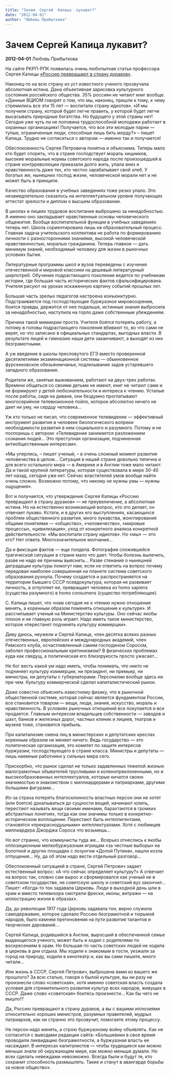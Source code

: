 ```yaml
---
title: "Зачем  Сергей  Капица  лукавит?"
date: "2012-04-01"
author: "Любовь Прибыткова"
---
```


# Зачем  Сергей  Капица  лукавит?

**2012-04-01** Любовь Прибыткова

На сайте РКРП-РПК появилась очень любопытная статья профессора Сергея Капицы [«Россию превращают в страну дураков»](http://rkrp-rpk.ru/content/view/6947/1/).

Наконец-то на всю страну из уст известного ученого прозвучала абсолютная истина. Дана объективная зарисовка культурного состояния российского общества. 35% россиян не читают книг вообще. «Данные ВЦИОМ говорят о том, что мы, наконец, пришли к тому, к чему стремились все эти 15 лет — воспитали страну идиотов». «И мы получили страну, которой будет легче править, у которой будет легче высасывать природные богатства. Но будущего у этой страны нет! Сегодня уже чуть ли не половина трудоспособной молодежи работает в охранных организациях! Получается, что все эти молодые парни — тупые, ограниченные люди, способные лишь бить морду?» – пишет Капица. Трудно не согласиться с автором — именно так и получается!

Обеспокоенность Сергея Петровича понятна и объяснима. Теперь мало кто будет спорить, что в стране господствует мораль хищников, высокие моральные нормы советского народа после произошедшей в стране контрреволюции приказали долго жить, упала вниз и нравственность даже тех, кто честно зарабатывает свой хлеб. У богатых же, нынешних господ жизни, человеческой морали нет и не может быть в принципе.

Качество образования в учебных заведениях тоже резко упало. Это незамедлительно сказалось на интеллектуальном уровне получающих аттестат зрелости и диплом о высшем образовании.

В школах и лицеях трудовое воспитание выброшено за ненадобностью. А именно оно закладывает нравственные основы человеческого общежития. Вообще воспитательной функции в учебных заведениях теперь нет. Школа сориентирована лишь на образовательный процесс. Главная задача учительского коллектива не работа по формированию личности с разносторонними знаниями, высокой человеческой нравственностью, моралью гражданина. Теперь главное — дать минимум знаний, необходимый человеку для жизни в рыночных условиях бытия.

Литературные программы школ и вузов переведены с изучения отечественной и мировой классики на дешевый литературный ширпотреб. Обучение подрастающего поколения ведется по учебникам истории, где большая часть исторических фактов сфальсифицирована. Учителя рисуют на уроках искаженную картину событий прошлых лет.

Большая часть зрелых педагогов настроена конъюнктурно. Подстраивается под господствующее буржуазное мировоззрение, боится правды, держится от нее подальше, истинные знания выбросила за ненадобностью, наступила на горло даже собственным убеждениям.

Причина такой мимикрии проста. Учителя боятся потерять работу, а потому в головы подрастающего поколения вбивают то, во что сами не верят, но что записано в официальных стандартах, выгодных власти. В результате лицей и гимназию наши дети заканчивают, а выходят из них безграмотными.

А уж введение в школы пресловутого ЕГЭ вместо проверенной десятилетиями экзаменационной системы — обыкновенное фурсенковское обезьянничанье, подлизывание задов устаревшего западного образования.

Родители же, занятые выживанием, работают на двух-трех работах. Времени общаться со своими детьми не имеют, книг не читают сами и не формируют у детей любознательности и интереса к чтению. Усталые после работы, сидя на диване, они бездумно проглатывают многосерийное телевизионное пойло, которое абсолютно ничего не дает ни уму, ни сердцу человека...

Уж кто только не писал, что современное телевидение — эффективный инструмент развития в человеке биологического вопреки необходимости развития в нем социального и разумного. Потому и не поспоришь с автором: «Телевидение занимается разложением сознания людей... Это преступная организация, подчиненная антиобщественным интересам».

«Мы уперлись, – пишет ученый, – в очень сложный момент развития человечества в целом... Ситуация в нашей стране довольно типична и для всего остального мира — в Америке и в Англии тоже мало читают. Да и такой крупной литературы, которая существовала в мире 30-40 лет назад, сегодня уже нет. Сейчас властителей умов вообще найти очень сложно. Возможно потому, что никому не нужны умы — нужны ощущения».

Вот и получается, что утверждение Сергея Капицы «Россию превращают в страну дураков» — не преувеличение, а абсолютная истина. Но на естественно возникающий вопрос, кто это делает, он отвечает лукаво. Кстати, и в других его выступлениях, касающихся проблем общественного развития, много лукавства, жонглирования общими понятиями — «общество», «человечество», «мировые процессы», «цивилизация», уход от конкретного анализа конкретной действительности. «Мы воспитали страну идиотов». Но «мы» — это кто? Нет ответа. Многозначительное молчание...

Да и фиксация фактов — еще полдела. Фотография сложившейся трагической ситуации в стране мало что дает. Чтобы болезнь вылечить, разве не надо ее причины выяснить... Разве стенания о нынешней деградации культуры помогут нам, если не ответить на вопрос почему передовая наиболее совершенная на планете система советского образования рухнула. Почему создается и распространяется на территории бывшего СССР псевдокультура, которая не развивает личность, а оглупляет ее, превращает человека из homo sapiens (существа разумного) в homo consumens (существо потребляющее).

С. Капица пишет, что «нам сегодня не к чтению нужно отношение менять, а коренным образом поменять отношение к культуре». И рассчитывает ученый на Министерство культуры. Оно сейчас якобы плохое и не главную роль играет. Надо иметь такое министерство, которое «перестанет подчинять культуру коммерции».

Диву даюсь, неужели и Сергей Капица, член десятка всяких разных отечественных, европейских и международных академий, член Римского клуба, осчастливленный самим господином Соросом, заболел профессиональным кретинизмом? В физических проблемах куда как сведущ, а политическая его близорукость просто ужасает...

Не бог весть какой ум надо иметь, чтобы понимать, что никто не подчиняет культуру коммерции, ни президент, ни премьер, ни министры, ни депутаты с губернаторами. Персоналии вообще здесь ни при чем. Культуру коммерческой сделал капиталистический рынок.

Даже совестно объяснять известному физику, что в рыночной общественной системе, которая сейчас является фундаментом России, все становится товаром — вещи, люди, знания, искусство, мораль и нравственность. В условиях рыночных отношений все покупается и все продается. Главным интересом владельцев собственности — заводов и шахт, банков и железных дорог, частных клиник и лицеев, театров и музеев тоже, становится прибыль.

При капитализме смена лиц в министерских и депутатских креслах коренным образом не меняет ничего. Ведь государство — это политическая организация, это комитет по защите интересов буржуазии, господствующего в стране класса. Министры и депутаты — лишь наемные работники у сильных мира сего.

Прискорбно, что рынок сделал не только задавленных тяжелой жизнью малограмотных обывателей трусливыми и коленопреклоненными, но и высокообразованных интеллектуалов, которые кичатся своею значимостью и знакомством с миллиардерами и патриархами, другими большими фигурами...

Из-за страха потерять благосклонность властных персон они не хотят (или боятся) докапываться до сущности вещей, начинают юлить, перестают называть вещи своими именами, барахтаются в громких абстрактных понятиях, тогда как они значимы только в конкретно-историческом воплощении. Перестают быть интеллигентами, становятся «прекраснодушными» интеллектуалами. Хотя с любимцев миллиардера Джорджа Сороса что возьмешь...

Но вот странно, что коммунисты туда же... Всерьез отнеслись к якобы оппозиционным мелкобуржуазным игрищам «за честные выборы» на Болотной и других площадях с лозунгом «Долой Путина», нашли козла отпущения... Ну, да об этом надо вести отдельный разговор...

Обеспокоенный ситуацией в стране, Сергей Петрович задает естественный вопрос: «А что сейчас определяет культуру?» А отвечает на вопрос так, словно сам вырос и сформировался как ученый не в советском государстве, не советскую школу и советский вуз закончил... Пишет: «Когда-то тон задавала Церковь. Люди в выходной день шли в храм и вместо телевизора смотрели фрески, иконы, витражи — на иллюстрацию жизни в образах».

Да, до революции 1917 года Церковь задавала тон, верно служила самодержавию, которое сделало Россию безграмотной и тюрьмой народов, было камнем преткновения на пути развития талантов и творческих дарований...

Сергей Капица, родившийся в Англии, выросший в обеспеченной семье выдающегося ученого, может быть и ходил с родителями по воскресениям в храм. Но большая-то часть советских людей не ходила в церковь в дни отдыха. Мы ходили к знакомым в гости, уезжали за город на природу, ходили в кинотеатр и, как вы сами пишите, много читали...

Или жизнь в СССР, Сергей Петрович, выброшена вами из вашего же прошлого? За всю статью, говоря о былой культуре, вы ни разу не произнесли слово «советская», хотя именно советская власть создала условия для стремительного развития культур всех народов, живущих в СССР. Даже слово «советская» боитесь произнести... Как бы чего не вышло!?

Да, Россию превращают в страну дураков, а вы с вашими иллюзиями относительно хороших министров, разумных правителей, мудрых патриархов, как ни странно это прозвучит, помогаете этому процессу.

Не персон надо менять, а строю буржуазному войну объявлять. Как не согласится с выводами редакции сайта: «Большевики в свое время проводили ликвидацию безграмотности, а буржуазная власть ее насаждает. В интересах капиталистов — чтобы трудящиеся как можно меньше знали об окружающем мире, как можно меньше думали. Но всех сделать невеждами невозможно. Всегда были и будут те, кто сохранит способность размышлять. Такие и станут в авангарде борьбы за новое общество».